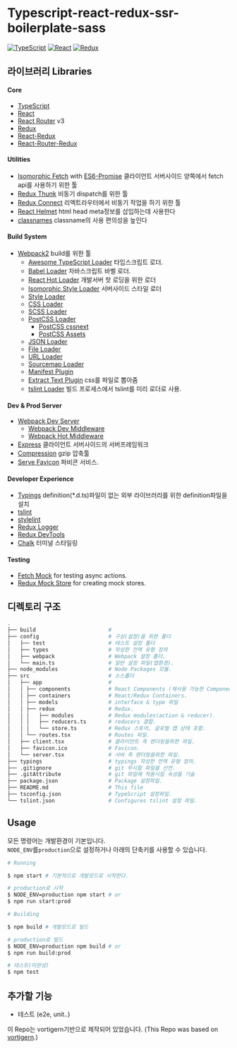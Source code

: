 # Typescript-react-redux-ssr-boilerplate-sass

[![TypeScript](https://barbaruploads.s3.amazonaws.com/bicoz/typescript.png)](https://www.typescriptlang.org/)
[![React](https://barbaruploads.s3.amazonaws.com/bicoz/react.png)](https://github.com/facebook/react)
[![Redux](https://barbaruploads.s3.amazonaws.com/bicoz/redux.png)](https://github.com/reactjs/redux)


## 라이브러리 Libraries

#### Core
- [TypeScript](https://www.typescriptlang.org/)
- [React](https://github.com/facebook/react)
- [React Router](https://github.com/reactjs/react-router) v3
- [Redux](https://github.com/reactjs/redux)
- [React-Redux](https://github.com/reactjs/react-redux)
- [React-Router-Redux](https://github.com/reactjs/react-router-redux)

#### Utilities
- [Isomorphic Fetch](https://github.com/matthew-andrews/isomorphic-fetch) with [ES6-Promise](https://github.com/stefanpenner/es6-promise) 클라이언트 서버사이드 양쪽에서 fetch api를 사용하기 위한 툴
- [Redux Thunk](https://github.com/gaearon/redux-thunk) 비동기 dispatch를 위한 툴
- [Redux Connect](https://github.com/makeomatic/redux-connect) 리엑트라우터에서 비동기 작업을 하기 위한 툴
- [React Helmet](https://github.com/nfl/react-helmet) html head meta정보를 삽입하는데 사용한다
- [classnames](https://github.com/JedWatson/classnames) classname의 사용 편의성을 높인다

#### Build System
- [Webpack2](https://github.com/webpack/webpack) build를 위한 툴
  - [Awesome TypeScript Loader](https://github.com/s-panferov/awesome-typescript-loader) 타입스크립트 로더.
  - [Babel Loader](https://github.com/babel/babel-loader) 자바스크립트 바벨 로더.
  - [React Hot Loader](https://github.com/gaearon/react-hot-loader) 개발서버 핫 로딩을 위한 로더
  - [Isomorphic Style Loader](https://github.com/kriasoft/isomorphic-style-loader) 서버사이드 스타일 로더
  - [Style Loader](https://github.com/webpack/style-loader)
  - [CSS Loader](https://github.com/webpack/css-loader)
  - [SCSS Loader](https://github.com/webpack-contrib/sass-loader)
  - [PostCSS Loader](https://github.com/postcss/postcss)
    - [PostCSS cssnext](https://github.com/MoOx/postcss-cssnext)
    - [PostCSS Assets](https://github.com/assetsjs/postcss-assets)
  - [JSON Loader](https://github.com/webpack/json-loader)
  - [File Loader](https://github.com/webpack/file-loader)
  - [URL Loader](https://github.com/webpack/url-loader)
  - [Sourcemap Loader](https://github.com/webpack/source-map-loader)
  - [Manifest Plugin](https://github.com/danethurber/webpack-manifest-plugin)
  - [Extract Text Plugin](https://github.com/webpack/extract-text-webpack-plugin) css를 파일로 뽑아줌
  - [tslint Loader](https://github.com/wbuchwalter/tslint-loader) 빌드 프로세스에서 tslint를 미리 로더로 사용.

#### Dev & Prod Server
- [Webpack Dev Server](https://github.com/webpack/webpack-dev-server)
  - [Webpack Dev Middleware](https://github.com/webpack/webpack-dev-middleware)
  - [Webpack Hot Middleware](https://github.com/webpack/webpack-hot-middleware)
- [Express](https://github.com/expressjs/express) 클라이언트 서버사이드의 서버프레임워크
- [Compression](https://github.com/expressjs/compression) gzip 압축툴
- [Serve Favicon](https://github.com/expressjs/serve-favicon) 파비콘 서비스.

#### Developer Experience
- [Typings](https://github.com/typings/typings) definition(*.d.ts)파일이 없는 외부 라이브러리를 위한 definition파일을 설치
- [tslint](https://github.com/palantir/tslint)
- [stylelint](https://github.com/stylelint/stylelint)
- [Redux Logger](https://github.com/theaqua/redux-logger)
- [Redux DevTools](https://github.com/gaearon/redux-devtools)
- [Chalk](https://github.com/chalk/chalk) 터미널 스타일링

#### Testing
- [Fetch Mock](https://github.com/wheresrhys/fetch-mock) for testing async actions.
- [Redux Mock Store](https://github.com/arnaudbenard/redux-mock-store) for creating mock stores.

## 디렉토리 구조
```bash
.
├── build                       #
├── config                      # 구성(설정)을 위한 폴더
│   ├── test                    # 테스트 설정 폴더
│   ├── types                   # 작성한 전역 유형 정의
│   ├── webpack                 # Webpack 설정 폴더.
│   └── main.ts                 # 일반 설정 파일(앱환경).
├── node_modules                # Node Packages 모듈.
├── src                         # 소스폴더
│   ├── app                     #
│   │ ├── components            # React Components (재사용 가능한 Components).
│   │ ├── containers            # React/Redux Containers.
│   │ ├── models                # interface & type 파일
│   │ ├── redux                 # Redux.
│   │ │   ├── modules           # Redux modules(action & reducer).
│   │ │   ├── reducers.ts       # reducers 결합.
│   │ │   └── store.ts          # Redux 스토어, 글로벌 앱 상태 포함.
│   │ └── routes.tsx            # Routes 파일.
│   ├── client.tsx              # 클라이언트 측 렌더링을위한 파일.
│   ├── favicon.ico             # Favicon.
│   └── server.tsx              # 서버 측 렌더링을위한 파일.
├── typings                     # typings 작성한 전역 유형 정의.
├── .gitignore                  # git 무시할 파일을 선언.
├── .gitAttribute               # git 파일에 적용시킬 속성을 기술
├── package.json                # Package 설정파일.
├── README.md                   # This file
├── tsconfig.json               # TypeScript 설정파일.
└── tslint.json                 # Configures tslint 설정 파일.
```
## Usage

모든 명령어는 개발환경이 기본입니다. <br>
`NODE_ENV`를`production`으로 설정하거나 아래의 단축키를 사용할 수 있습니다.

```bash
# Running

$ npm start # 기본적으로 개발모드로 시작한다.

# production로 시작
$ NODE_ENV=production npm start # or
$ npm run start:prod

# Building

$ npm build # 개발모드로 빌드

# production로 빌드
$ NODE_ENV=production npm build # or
$ npm run build:prod

# 테스트(미완성)
$ npm test
```

## 추가할 기능
- 테스트 (e2e, unit..)

이 Repo는 vortigern기반으로 제작되어 있었습니다. (This Repo was based on <a href="https://github.com/barbar/vortigern" target="_blank">vortigern</a>.)